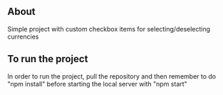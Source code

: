 ## About

Simple project with custom checkbox items for selecting/deselecting currencies

## To run the project

In order to run the project, pull the repository and then remember to do "npm install" before starting the local server with "npm start"
